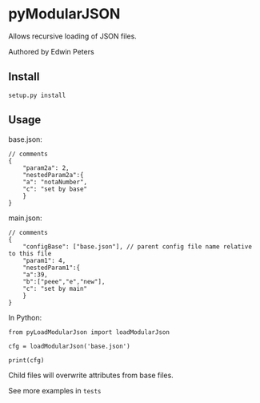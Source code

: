 # pyModularJSON

Allows recursive loading of JSON files. 


Authored by Edwin Peters
## Install
`setup.py install`

## Usage

base.json:
```
// comments
{
    "param2a": 2,
    "nestedParam2a":{
	"a": "notaNumber",
	"c": "set by base"
    }
}
```

main.json:
```
// comments
{
    "configBase": ["base.json"], // parent config file name relative to this file
    "param1": 4,
    "nestedParam1":{
	"a":39,
	"b":["peee","e","new"],
	"c": "set by main"
    } 
}
```

In Python:
```
from pyLoadModularJson import loadModularJson

cfg = loadModularJson('base.json')

print(cfg)

```

Child files will overwrite attributes from base files.


See more examples in `tests`
